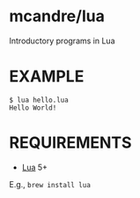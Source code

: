# mcandre/lua

Introductory programs in Lua

# EXAMPLE

```
$ lua hello.lua 
Hello World!
```

# REQUIREMENTS

* [Lua](http://www.lua.org/) 5+

E.g., `brew install lua`
